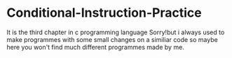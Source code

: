 # Conditional-Instruction-Practice
It is the third chapter in c programming language
Sorry!but i always used to make programmes with some small changes on a similiar code so maybe here you won't find much different programmes made by me.
